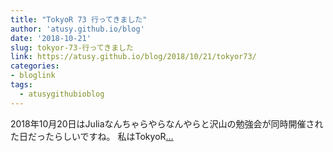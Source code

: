 ```yaml
---
title: "TokyoR 73 行ってきました"
author: 'atusy.github.io/blog'
date: '2018-10-21'
slug: tokyor-73-行ってきました
link: https://atusy.github.io/blog/2018/10/21/tokyor73/
categories:
- bloglink
tags:
  - atusygithubioblog
---
```


2018年10月20日はJuliaなんちゃらやらなんやらと沢山の勉強会が同時開催された日だったらしいですね。 私はTokyoR[... <i class="fas fa-external-link-alt"></i>](https://atusy.github.io/blog/2018/10/21/tokyor73/)

